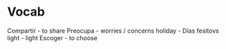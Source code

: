 # Vocab
Compartir - to share
Preocupa - worries / concerns
holiday - Días fesitovs
light - light
Escoger - to choose 